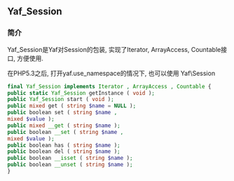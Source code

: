 ## Yaf_Session

### 简介
Yaf_Session是Yaf对Session的包装, 实现了Iterator, ArrayAccess, Countable接口, 方便使用.

在PHP5.3之后, 打开yaf.use_namespace的情况下, 也可以使用 Yaf\Session

```php
final Yaf_Session implements Iterator , ArrayAccess , Countable {
public static Yaf_Session getInstance ( void );
public Yaf_Session start ( void );
public mixed get ( string $name = NULL );
public boolean set ( string $name ,
mixed $value );
public mixed __get ( string $name );
public boolean __set ( string $name ,
mixed $value );
public boolean has ( string $name );
public boolean del ( string $name );
public boolean __isset ( string $name );
public boolean __unset ( string $name );
}
```